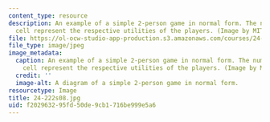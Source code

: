 ```yaml
---
content_type: resource
description: An example of a simple 2-person game in normal form. The numbers in each
  cell represent the respective utilities of the players. (Image by MIT OpenCourseWare.)
file: https://ol-ocw-studio-app-production.s3.amazonaws.com/courses/24-222-decisions-games-and-rational-choice-spring-2008/f202963295fd50de9cb1716be999e5a6_24-222s08.jpg
file_type: image/jpeg
image_metadata:
  caption: An example of a simple 2-person game in normal form. The numbers in each
    cell represent the respective utilities of the players. (Image by MIT OpenCourseWare.)
  credit: ''
  image-alt: A diagram of a simple 2-person game in normal form.
resourcetype: Image
title: 24-222s08.jpg
uid: f2029632-95fd-50de-9cb1-716be999e5a6
---
```

